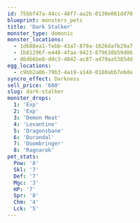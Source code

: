 ```yaml
---
id: 75bbf47a-44cc-48f7-aa2b-0130e061dd70
blueprint: monsters_pets
title: 'Dark Stalker'
monster_type: demonic
monster_locations:
  - 1d688ea1-febb-43a7-879a-1626dafb29a7
  - 1b81296f-e448-4faa-9423-879638b59d06
  - d6d66be8-d4c3-4842-ac87-ad79aa5385dd
egg_locations:
  - c9bb2a06-79b3-4a19-a148-0180abb7ebde
syncro_effect: Darkness
sell_price: '600'
slug: dark-stalker
monster_drops:
  1: 'Exp'
  2: 'Exp'
  3: 'Demon Meat'
  4: 'Levantine'
  5: 'Dragonsbane'
  6: 'Durandal'
  7: 'Doombringer'
  8: 'Ragnarok'
pet_stats:
  Pow: '8'
  Skl: '7'
  Def: '7'
  Mgc: '3'
  HP: '7'
  Spr: '8'
  Chm: '4'
  Lck: '5'
---
```

